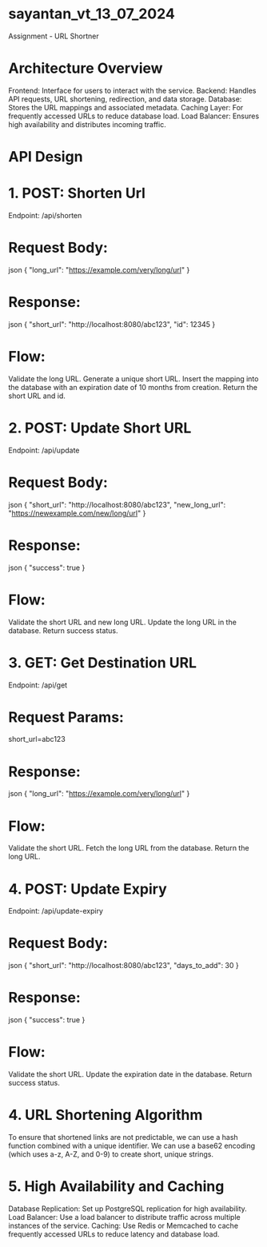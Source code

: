 # sayantan_vt_13_07_2024
Assignment - URL Shortner

# Architecture Overview
Frontend: Interface for users to interact with the service.
Backend: Handles API requests, URL shortening, redirection, and data storage.
Database: Stores the URL mappings and associated metadata.
Caching Layer: For frequently accessed URLs to reduce database load.
Load Balancer: Ensures high availability and distributes incoming traffic.

# API Design

# 1. POST: Shorten Url

Endpoint: /api/shorten
# Request Body:
json
  {
      "long_url": "https://example.com/very/long/url"
  }
# Response:
json
  {
      "short_url": "http://localhost:8080/abc123",
      "id": 12345
  }
# Flow:
Validate the long URL.
Generate a unique short URL.
Insert the mapping into the database with an expiration date of 10 months from creation.
Return the short URL and id.
# 2. POST: Update Short URL

Endpoint: /api/update
# Request Body:
json
  {
      "short_url": "http://localhost:8080/abc123",
      "new_long_url": "https://newexample.com/new/long/url"
  }
# Response:
json
  {
      "success": true
  }  
# Flow:
Validate the short URL and new long URL.
Update the long URL in the database.
Return success status.
# 3. GET: Get Destination URL

Endpoint: /api/get
# Request Params: 
  short_url=abc123
# Response:
json
  {
      "long_url": "https://example.com/very/long/url"
  }
# Flow:
Validate the short URL.
Fetch the long URL from the database.
Return the long URL.
# 4. POST: Update Expiry

Endpoint: /api/update-expiry
# Request Body:
json
  {
      "short_url": "http://localhost:8080/abc123",
      "days_to_add": 30
  }
# Response:
json
  {
      "success": true
  }
# Flow:
Validate the short URL.
Update the expiration date in the database.
Return success status.
# 4. URL Shortening Algorithm
To ensure that shortened links are not predictable, we can use a hash function combined with a unique identifier. We can use a base62 encoding (which uses a-z, A-Z, and 0-9) to create short, unique strings.

# 5. High Availability and Caching
Database Replication: Set up PostgreSQL replication for high availability.
Load Balancer: Use a load balancer to distribute traffic across multiple instances of the service.
Caching: Use Redis or Memcached to cache frequently accessed URLs to reduce latency and database load.
